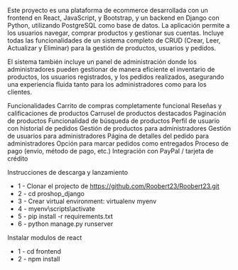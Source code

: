 Este proyecto es una plataforma de ecommerce desarrollada con un frontend en React, JavaScript, y Bootstrap, y un backend en Django con Python, utilizando PostgreSQL como base de datos. La aplicación permite a los usuarios navegar, comprar productos y gestionar sus cuentas. Incluye todas las funcionalidades de un sistema completo de CRUD (Crear, Leer, Actualizar y Eliminar) para la gestión de productos, usuarios y pedidos.

El sistema también incluye un panel de administración donde los administradores pueden gestionar de manera eficiente el inventario de productos, los usuarios registrados, y los pedidos realizados, asegurando una experiencia fluida tanto para los administradores como para los clientes.



Funcionalidades
Carrito de compras completamente funcional
Reseñas y calificaciones de productos
Carrusel de productos destacados
Paginación de productos
Funcionalidad de búsqueda de productos
Perfil de usuario con historial de pedidos
Gestión de productos para administradores
Gestión de usuarios para administradores
Página de detalles del pedido para administradores
Opción para marcar pedidos como entregados
Proceso de pago (envío, método de pago, etc.)
Integración con PayPal / tarjeta de crédito


Instrucciones de descarga y lanzamiento

* 1 - Clonar el projecto de https://github.com/Roobert23/Roobert23.git
* 2 - cd proshop_django
* 3 - Crear virtual environment: virtualenv myenv
* 4 - myenv\scripts\activate
* 5 - pip install -r requirements.txt
* 6 - python manage.py runserver

Instalar modulos de react
* 1 - cd frontend
* 2 - npm install
